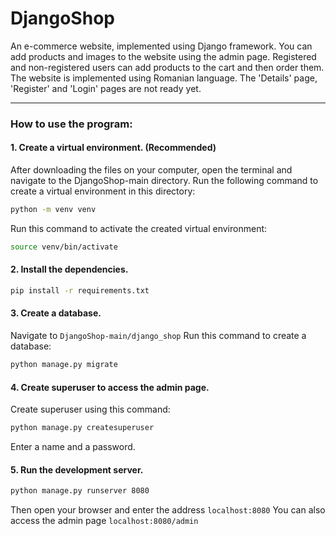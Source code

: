 # DjangoShop

An e-commerce website, implemented using Django framework. You can add products and images to the website using
the admin page. Registered and non-registered users can add products to the cart and then order them.
The website is implemented using Romanian language. The 'Details' page, 'Register' and 'Login' pages are not ready yet.

---

### How to use the program:

#### 1. Create a virtual environment. (Recommended)
After downloading the files on your computer, open the terminal and navigate to the DjangoShop-main directory.
Run the following command to create a virtual environment in this directory:
```bash
python -m venv venv
```
Run this command to activate the created virtual environment:
```bash
source venv/bin/activate
```

#### 2. Install the dependencies.
```bash
pip install -r requirements.txt
```

#### 3. Create a database.
Navigate to `DjangoShop-main/django_shop`
Run this command to create a database:
```bash
python manage.py migrate
```

#### 4. Create superuser to access the admin page.
Create superuser using this command:
```bash
python manage.py createsuperuser
```
Enter a name and a password.

#### 5. Run the development server.
```bash
python manage.py runserver 8080
```
Then open your browser and enter the address `localhost:8080`
You can also access the admin page `localhost:8080/admin`
